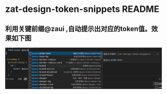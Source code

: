 # zat-design-token-snippets README

## 利用关键前缀@zaui ,自动提示出对应的token值。效果如下图

![avatar](/images/demo1.png)